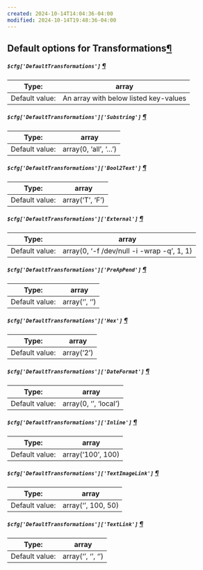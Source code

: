 ```yaml
---
created: 2024-10-14T14:04:36-04:00
modified: 2024-10-14T19:48:36-04:00
---
```


## Default options for Transformations[¶](https://docs.phpmyadmin.net/en/latest/config.html#default-options-for-transformations "Permalink to this headline")

##### `$cfg['DefaultTransformations']` [¶](https://docs.phpmyadmin.net/en/latest/config.html#cfg_DefaultTransformations "Permalink to this definition")

| Type:          | array                                 |
| -------------- | ------------------------------------- |
| Default value: | An array with below listed key-values |

##### `$cfg['DefaultTransformations']['Substring']` [¶](https://docs.phpmyadmin.net/en/latest/config.html#cfg_DefaultTransformations_Substring "Permalink to this definition")

| Type:          | array                |
| -------------- | -------------------- |
| Default value: | array(0, ‘all’, ‘…’) |

##### `$cfg['DefaultTransformations']['Bool2Text']` [¶](https://docs.phpmyadmin.net/en/latest/config.html#cfg_DefaultTransformations_Bool2Text "Permalink to this definition")

| Type:          | array           |
| -------------- | --------------- |
| Default value: | array(‘T’, ‘F’) |

##### `$cfg['DefaultTransformations']['External']` [¶](https://docs.phpmyadmin.net/en/latest/config.html#cfg_DefaultTransformations_External "Permalink to this definition")

| Type:          | array                                      |
| -------------- | ------------------------------------------ |
| Default value: | array(0, ‘-f /dev/null -i -wrap -q’, 1, 1) |

##### `$cfg['DefaultTransformations']['PreApPend']` [¶](https://docs.phpmyadmin.net/en/latest/config.html#cfg_DefaultTransformations_PreApPend "Permalink to this definition")

| Type:          | array         |
| -------------- | ------------- |
| Default value: | array(‘’, ‘’) |

##### `$cfg['DefaultTransformations']['Hex']` [¶](https://docs.phpmyadmin.net/en/latest/config.html#cfg_DefaultTransformations_Hex "Permalink to this definition")

| Type:          | array      |
| -------------- | ---------- |
| Default value: | array(‘2’) |

##### `$cfg['DefaultTransformations']['DateFormat']` [¶](https://docs.phpmyadmin.net/en/latest/config.html#cfg_DefaultTransformations_DateFormat "Permalink to this definition")

| Type:          | array                 |
| -------------- | --------------------- |
| Default value: | array(0, ‘’, ‘local’) |

##### `$cfg['DefaultTransformations']['Inline']` [¶](https://docs.phpmyadmin.net/en/latest/config.html#cfg_DefaultTransformations_Inline "Permalink to this definition")

| Type:          | array             |
| -------------- | ----------------- |
| Default value: | array(‘100’, 100) |

##### `$cfg['DefaultTransformations']['TextImageLink']` [¶](https://docs.phpmyadmin.net/en/latest/config.html#cfg_DefaultTransformations_TextImageLink "Permalink to this definition")

| Type:          | array              |
| -------------- | ------------------ |
| Default value: | array(‘’, 100, 50) |

##### `$cfg['DefaultTransformations']['TextLink']` [¶](https://docs.phpmyadmin.net/en/latest/config.html#cfg_DefaultTransformations_TextLink "Permalink to this definition")

| Type:          | array             |
| -------------- | ----------------- |
| Default value: | array(‘’, ‘’, ‘’) |
